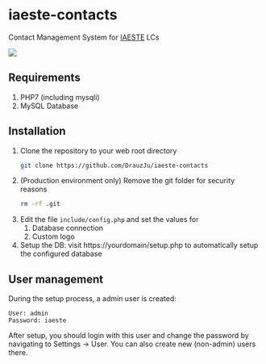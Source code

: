 # iaeste-contacts
Contact Management System for [IAESTE](https://www.iaeste.de/) LCs 

![](https://www.iaeste.de/files/2019/04/iaeste-logo.png)

## Requirements
1. PHP7 (including mysqli)
2. MySQL Database

## Installation
1. Clone the repository to your web root directory
   ```bash
   git clone https://github.com/DrauzJu/iaeste-contacts
   ```
2. (Production environment only) Remove the git folder for security reasons
   ```bash
   rm -rf .git
   ```
3. Edit the file `include/config.php` and set the values for 
    1. Database connection
    2. Custom logo
4. Setup the DB: visit https://yourdomain/setup.php to automatically setup the configured database

## User management
During the setup process, a admin user is created:
```text
User: admin
Password: iaeste
```

After setup, you should login with this user and change the password by navigating to Settings -> User.
You can also create new (non-admin) users there. 
